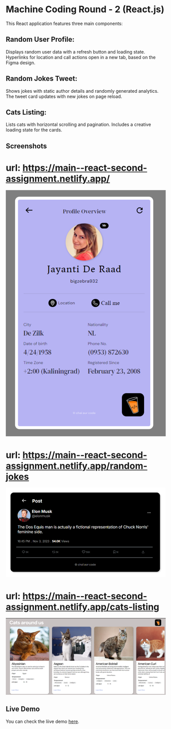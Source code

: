 # Machine Coding Round - 2 (React.js)

This React application features three main components:

## Random User Profile:

Displays random user data with a refresh button and loading state. Hyperlinks for location and call actions open in a new tab, based on the Figma design.

## Random Jokes Tweet:

Shows jokes with static author details and randomly generated analytics. The tweet card updates with new jokes on page reload.

## Cats Listing:

Lists cats with horizontal scrolling and pagination. Includes a creative loading state for the cards.

## Screenshots
# url: https://main--react-second-assignment.netlify.app/
![/ Screenshot](/react-assignment/src/assets/images/Random-User-Profile.png)

# url: https://main--react-second-assignment.netlify.app/random-jokes
![/random-jokes Screenshot](/react-assignment/src/assets/images/Random-Jokes.png)

# url: https://main--react-second-assignment.netlify.app/cats-listing
![/cats-listing Screenshot](/react-assignment/src/assets/images/Cat-Around-Us.png)

## Live Demo

You can check the liive demo [here](https://react-second-assignment.netlify.app).
